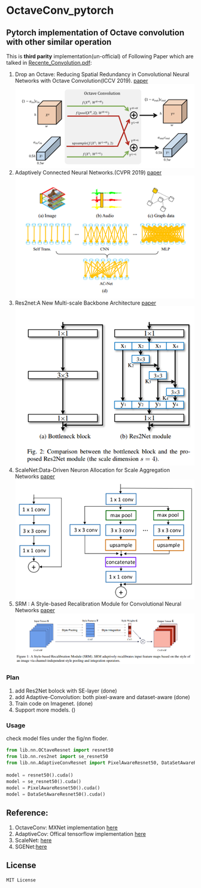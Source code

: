 # OctaveConv_pytorch
## Pytorch implementation of Octave convolution with other similar operation
  This is **third parity** implementation(un-official) of Following Paper which are talked in [Recente_Convolution.pdf](https://github.com/lxtGH/OctaveConv_pytorch/blob/master/Recent_Convolution.pdf):
  1. Drop an Octave: Reducing Spatial Redundancy in Convolutional Neural Networks with Octave Convolution(ICCV 2019).
  [paper](https://arxiv.org/pdf/1904.05049)
  ![](fig/octave_conv.png)
  2. Adaptively Connected Neural Networks.(CVPR 2019)
  [paper](https://arxiv.org/abs/1904.03579)
  ![](fig/adaptive_conv.png)
  3. Res2net:A New Multi-scale Backbone Architecture
  [paper](https://arxiv.org/abs/1904.01169)
  ![](fig/res2net.png)
  4. ScaleNet:Data-Driven Neuron Allocation for Scale Aggregation Networks 
  [paper](https://arxiv.org/pdf/1904.09460)
  ![](fig/sablock.png)
  5. SRM : A Style-based Recalibration Module for Convolutional Neural Networks
  [paper](https://arxiv.org/abs/1903.10829)
  ![](fig/srm.png)

### Plan
1. add Res2Net bolock with SE-layer (done)
2. add Adaptive-Convolution: both pixel-aware and dataset-aware (done)
3. Train code on Imagenet. (done)
4. Support more models. ()

### Usage
   check model files under the fig/nn floder.
   
```python
from lib.nn.OCtaveResnet import resnet50
from lib.nn.res2net import se_resnet50
from lib.nn.AdaptiveConvResnet import PixelAwareResnet50, DataSetAwareResnet50

model = resnet50().cuda()
model = se_resnet50().cuda()
model = PixelAwareResnet50().cuda()
model = DataSetAwareResnet50().cuda()

```

## Reference:
  1. OctaveConv: MXNet implementation [here](https://github.com/terrychenism/OctaveConv)
  2. AdaptiveCov: Offical tensorflow implementation [here](https://github.com/wanggrun/Adaptively-Connected-Neural-Networks)  
  3. ScaleNet: [here](https://github.com/Eli-YiLi/ScaleNet)
  4. SGENet:[here](https://github.com/implus/PytorchInsight)
## License
    MIT License
